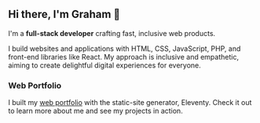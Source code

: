 ## Hi there, I'm Graham 👋

I'm a **full-stack developer** crafting fast, inclusive web products. 

I build websites and applications with HTML, CSS, JavaScript, PHP, and front-end libraries like React. My approach is inclusive and empathetic, aiming to create delightful digital experiences for everyone.

### Web Portfolio

I built my [web portfolio](https://grahamhagenah.com) with the static-site generator, Eleventy. Check it out to learn more about me and see my projects in action.



<!--
**grahamhagenah/grahamhagenah** is a ✨ _special_ ✨ repository because its `README.md` (this file) appears on your GitHub profile.

Here are some ideas to get you started:

- 🔭 I’m currently working on ...
- 🌱 I’m currently learning ...
- 👯 I’m looking to collaborate on ...
- 🤔 I’m looking for help with ...
- 💬 Ask me about ...
- 📫 How to reach me: ...
- 😄 Pronouns: ...
- ⚡ Fun fact: ...
-->
